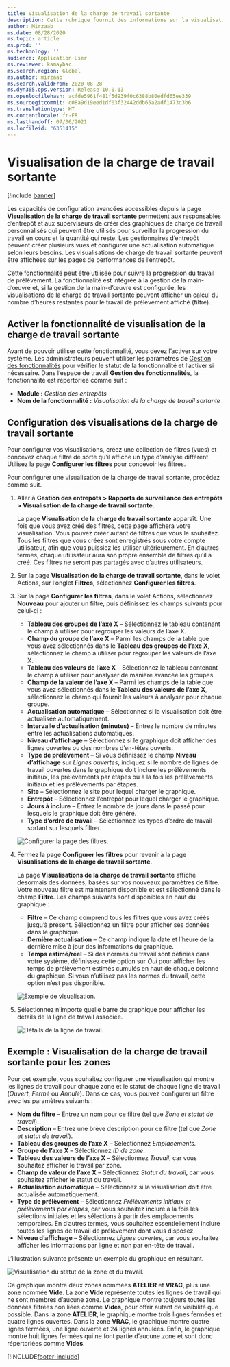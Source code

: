 ```yaml
---
title: Visualisation de la charge de travail sortante
description: Cette rubrique fournit des informations sur la visualisation de la charge de travail sortante. Cette fonctionnalité permet aux responsables d’entrepôt et aux superviseurs de créer des graphiques de charge de travail personnalisés qui peuvent être utilisés pour surveiller la progression du travail en cours et la quantité qui reste. Les gestionnaires d’entrepôt peuvent créer plusieurs vues et configurer une actualisation automatique selon leurs besoins.
author: Mirzaab
ms.date: 08/28/2020
ms.topic: article
ms.prod: ''
ms.technology: ''
audience: Application User
ms.reviewer: kamaybac
ms.search.region: Global
ms.author: mirzaab
ms.search.validFrom: 2020-08-28
ms.dyn365.ops.version: Release 10.0.13
ms.openlocfilehash: acfde5961f481f5d939f0c6388b80edfd65ee339
ms.sourcegitcommit: c08a9d19eed1df03f32442ddb65a2adf1473d3b6
ms.translationtype: HT
ms.contentlocale: fr-FR
ms.lasthandoff: 07/06/2021
ms.locfileid: "6351415"
---
```

# <a name="outbound-workload-visualization"></a>Visualisation de la charge de travail sortante

[!include [banner](../includes/banner.md)]

Les capacités de configuration avancées accessibles depuis la page **Visualisation de la charge de travail sortante** permettent aux responsables d’entrepôt et aux superviseurs de créer des graphiques de charge de travail personnalisés qui peuvent être utilisés pour surveiller la progression du travail en cours et la quantité qui reste. Les gestionnaires d’entrepôt peuvent créer plusieurs vues et configurer une actualisation automatique selon leurs besoins. Les visualisations de charge de travail sortante peuvent être affichées sur les pages de performances de l’entrepôt.

Cette fonctionnalité peut être utilisée pour suivre la progression du travail de prélèvement. La fonctionnalité est intégrée à la gestion de la main-d’œuvre et, si la gestion de la main-d’œuvre est configurée, les visualisations de la charge de travail sortante peuvent afficher un calcul du nombre d’heures restantes pour le travail de prélèvement affiché (filtré).

## <a name="turn-on-the-outbound-workload-visualization-feature"></a>Activer la fonctionnalité de visualisation de la charge de travail sortante

Avant de pouvoir utiliser cette fonctionnalité, vous devez l’activer sur votre système. Les administrateurs peuvent utiliser les paramètres de [Gestion des fonctionnalités](../../fin-ops-core/fin-ops/get-started/feature-management/feature-management-overview.md) pour vérifier le statut de la fonctionnalité et l’activer si nécessaire. Dans l’espace de travail **Gestion des fonctionnalités**, la fonctionnalité est répertoriée comme suit :

- **Module :** *Gestion des entrepôts*
- **Nom de la fonctionnalité :** *Visualisation de la charge de travail sortante*

## <a name="set-up-outbound-workload-visualizations"></a>Configuration des visualisations de la charge de travail sortante

Pour configurer vos visualisations, créez une collection de filtres (vues) et concevez chaque filtre de sorte qu’il affiche un type d’analyse différent. Utilisez la page **Configurer les filtres** pour concevoir les filtres.

Pour configurer une visualisation de la charge de travail sortante, procédez comme suit.

1. Aller à **Gestion des entrepôts \> Rapports de surveillance des entrepôts \> Visualisation de la charge de travail sortante**.

    La page **Visualisation de la charge de travail sortante** apparaît. Une fois que vous avez créé des filtres, cette page affichera votre visualisation. Vous pouvez créer autant de filtres que vous le souhaitez. Tous les filtres que vous créez sont enregistrés sous votre compte utilisateur, afin que vous puissiez les utiliser ultérieurement. En d’autres termes, chaque utilisateur aura son propre ensemble de filtres qu’il a créé. Ces filtres ne seront pas partagés avec d’autres utilisateurs.

1. Sur la page **Visualisation de la charge de travail sortante**, dans le volet Actions, sur l’onglet **Filtres**, sélectionnez **Configurer les filtres**.
1. Sur la page **Configurer les filtres**, dans le volet Actions, sélectionnez **Nouveau** pour ajouter un filtre, puis définissez les champs suivants pour celui-ci :

    - **Tableau des groupes de l’axe X** – Sélectionnez le tableau contenant le champ à utiliser pour regrouper les valeurs de l’axe X.
    - **Champ du groupe de l’axe X** – Parmi les champs de la table que vous avez sélectionnés dans le **Tableau des groupes de l’axe X**, sélectionnez le champ à utiliser pour regrouper les valeurs de l’axe X.
    - **Tableau des valeurs de l’axe X** – Sélectionnez le tableau contenant le champ à utiliser pour analyser de manière avancée les groupes.
    - **Champ de la valeur de l’axe X** – Parmi les champs de la table que vous avez sélectionnés dans le **Tableau des valeurs de l’axe X**, sélectionnez le champ qui fournit les valeurs à analyser pour chaque groupe.
    - **Actualisation automatique** – Sélectionnez si la visualisation doit être actualisée automatiquement.
    - **Intervalle d’actualisation (minutes)** – Entrez le nombre de minutes entre les actualisations automatiques.
    - **Niveau d’affichage** – Sélectionnez si le graphique doit afficher des lignes ouvertes ou des nombres d’en-têtes ouverts.
    - **Type de prélèvement** – Si vous définissez le champ **Niveau d’affichage** sur _Lignes ouvertes_, indiquez si le nombre de lignes de travail ouvertes dans le graphique doit inclure les prélèvements initiaux, les prélèvements par étapes ou à la fois les prélèvements initiaux et les prélèvements par étapes.
    - **Site** – Sélectionnez le site pour lequel charger le graphique.
    - **Entrepôt** – Sélectionnez l’entrepôt pour lequel charger le graphique.
    - **Jours à inclure** – Entrez le nombre de jours dans le passé pour lesquels le graphique doit être généré.
    - **Type d’ordre de travail** – Sélectionnez les types d’ordre de travail sortant sur lesquels filtrer.

    ![Configurer la page des filtres.](media/work-viz-filters-1.png "Configurer la page des filtres")

1. Fermez la page **Configurer les filtres** pour revenir à la page **Visualisations de la charge de travail sortante**.

    La page **Visualisations de la charge de travail sortante** affiche désormais des données, basées sur vos nouveaux paramètres de filtre. Votre nouveau filtre est maintenant disponible et est sélectionné dans le champ **Filtre**. Les champs suivants sont disponibles en haut du graphique :

    - **Filtre** – Ce champ comprend tous les filtres que vous avez créés jusqu’à présent. Sélectionnez un filtre pour afficher ses données dans le graphique.
    - **Dernière actualisation** – Ce champ indique la date et l’heure de la dernière mise à jour des informations du graphique.
    - **Temps estimé/réel** – Si des normes du travail sont définies dans votre système, définissez cette option sur *Oui* pour afficher les temps de prélèvement estimés cumulés en haut de chaque colonne du graphique. Si vous n’utilisez pas les normes du travail, cette option n’est pas disponible.

    ![Exemple de visualisation.](media/work-viz-chart.png "Exemple de visualisation")

1. Sélectionnez n’importe quelle barre du graphique pour afficher les détails de la ligne de travail associée.

    ![Détails de la ligne de travail.](media/work-viz-work-details.png "Détails de la ligne de travail")

## <a name="example-outbound-workload-visualization-for-zones"></a>Exemple : Visualisation de la charge de travail sortante pour les zones

Pour cet exemple, vous souhaitez configurer une visualisation qui montre les lignes de travail pour chaque zone et le statut de chaque ligne de travail (_Ouvert_, _Fermé_ ou _Annulé_). Dans ce cas, vous pouvez configurer un filtre avec les paramètres suivants :

- **Nom du filtre** – Entrez un nom pour ce filtre (tel que _Zone et statut de travail_).
- **Description** – Entrez une brève description pour ce filtre (tel que _Zone et statut de travail_).
- **Tableau des groupes de l’axe X** – Sélectionnez _Emplacements._
- **Groupe de l’axe X** – Sélectionnez _ID de zone_.
- **Tableau des valeurs de l’axe X** – Sélectionnez _Travail_, car vous souhaitez afficher le travail par zone.
- **Champ de valeur de l’axe X** – Sélectionnez _Statut du travail_, car vous souhaitez afficher le statut du travail.
- **Actualisation automatique** – Sélectionnez si la visualisation doit être actualisée automatiquement.
- **Type de prélèvement** – Sélectionnez _Prélèvements initiaux et prélèvements par étapes_, car vous souhaitez inclure à la fois les sélections initiales et les sélections à partir des emplacements temporaires. En d’autres termes, vous souhaitez essentiellement inclure toutes les lignes de travail de prélèvement dont vous disposez.
- **Niveau d’affichage** – Sélectionnez _Lignes ouvertes_, car vous souhaitez afficher les informations par ligne et non par en-tête de travail.

L’illustration suivante présente un exemple du graphique en résultant.

![Visualisation du statut de la zone et du travail.](media/work-viz-chart.png "Visualisation du statut de la zone et du travail")

Ce graphique montre deux zones nommées **ATELIER** et **VRAC**, plus une zone nommée **Vide**. La zone **Vide** représente toutes les lignes de travail qui ne sont membres d’aucune zone. Le graphique montre toujours toutes les données filtrées non liées comme **Vides**, pour offrir autant de visibilité que possible. Dans la zone **ATELIER**, le graphique montre trois lignes fermées et quatre lignes ouvertes. Dans la zone **VRAC**, le graphique montre quatre lignes fermées, une ligne ouverte et 24 lignes annulées. Enfin, le graphique montre huit lignes fermées qui ne font partie d’aucune zone et sont donc répertoriées comme **Vides**.


[!INCLUDE[footer-include](../../includes/footer-banner.md)]